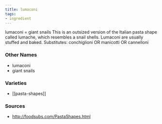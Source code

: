 ```yaml
---
title: lumaconi
tags:
- ingredient
---
```

lumaconi = giant snails This is an outsized version of the Italian pasta shape called lumache, which resembles a snail shells. Lumaconi are usually stuffed and baked. Substitutes: conchiglioni OR manicotti OR cannelloni

### Other Names

* lumaconi
* giant snails

### Varieties

* [[pasta-shapes]]

### Sources
* http://foodsubs.com/PastaShapes.html
